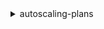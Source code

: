 <details>

<summary>
autoscaling-plans
</summary>

- <details><summary>create-scaling-plan</summary>

  * --scaling-plan-name
  * --application-source
  * --scaling-instructions
  * --cli-input-json
  * --cli-input-yaml
  * --generate-cli-skeleton


- <details><summary>delete-scaling-plan</summary>

  * --scaling-plan-name
  * --scaling-plan-version
  * --cli-input-json
  * --cli-input-yaml
  * --generate-cli-skeleton


- <details><summary>describe-scaling-plan-resources</summary>

  * --scaling-plan-name
  * --scaling-plan-version
  * --cli-input-json
  * --cli-input-yaml
  * --starting-token
  * --page-size
  * --max-items
  * --generate-cli-skeleton


- <details><summary>describe-scaling-plans</summary>

  * --scaling-plan-names
  * --scaling-plan-version
  * --application-sources
  * --cli-input-json
  * --cli-input-yaml
  * --starting-token
  * --page-size
  * --max-items
  * --generate-cli-skeleton


- <details><summary>get-scaling-plan-resource-forecast-data</summary>

  * --scaling-plan-name
  * --scaling-plan-version
  * --service-namespace
  * --resource-id
  * --scalable-dimension
  * --forecast-data-type
  * --start-time
  * --end-time
  * --cli-input-json
  * --cli-input-yaml
  * --generate-cli-skeleton


- <details><summary>help</summary>

  * 


- <details><summary>update-scaling-plan</summary>

  * --scaling-plan-name
  * --scaling-plan-version
  * --application-source
  * --scaling-instructions
  * --cli-input-json
  * --cli-input-yaml
  * --generate-cli-skeleton


</details>


